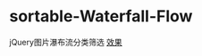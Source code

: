 # sortable-Waterfall-Flow
jQuery图片瀑布流分类筛选
[效果](https://yiliqsmy.github.io/sortable-Waterfall-Flow/index.html)
